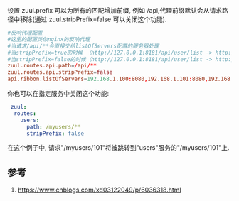 
设置 zuul.prefix 可以为所有的匹配增加前缀, 例如 /api,代理前缀默认会从请求路径中移除(通过 zuul.stripPrefix=false 可以关闭这个功能).
```conf
#反响代理配置  
#这里的配置类似nginx的反响代理  
#当请求/api/**会直接交给listOfServers配置的服务器处理  
#当stripPrefix=true的时候 （http://127.0.0.1:8181/api/user/list -> http://192.168.1.100:8080/user/list）  
#当stripPrefix=false的时候（http://127.0.0.1:8181/api/user/list -> http://192.168.1.100:8080/api/user/list）  
zuul.routes.api.path=/api/**  
zuul.routes.api.stripPrefix=false  
api.ribbon.listOfServers=192.168.1.100:8080,192.168.1.101:8080,192.168.1.102:8080
```
你也可以在指定服务中关闭这个功能:

```yml
 zuul:
  routes:
    users:
      path: /myusers/**
      stripPrefix: false
```
在这个例子中, 请求"/myusers/101"将被跳转到"users"服务的"/myusers/101"上.

## 参考

1. https://www.cnblogs.com/xd03122049/p/6036318.html